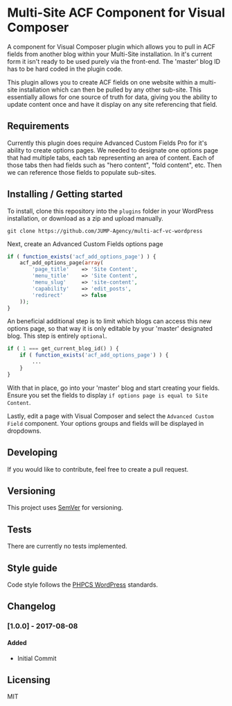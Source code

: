 # Multi-Site ACF Component for Visual Composer

A component for Visual Composer plugin which allows you to pull in ACF fields from another blog within your Multi-Site installation. In it's current form it isn't ready to be used purely via the front-end. The 'master' blog ID has to be hard coded in the plugin code. 


This plugin allows you to create ACF fields on one website within a multi-site installation which can then be pulled by any other sub-site. This essentially allows for one source of truth for data, giving you the ability to update content once and have it display on any site referencing that field.


## Requirements

Currently this plugin does require Advanced Custom Fields Pro for it's ability to create options pages. We needed to designate one options page that had multiple tabs, each tab representing an area of content. Each of those tabs then had fields such as "hero content", "fold content", etc. Then we can reference those fields to populate sub-sites.


## Installing / Getting started

To install, clone this repository into the `plugins` folder in your WordPress installation, or download as a zip and upload manually.

```shell
git clone https://github.com/JUMP-Agency/multi-acf-vc-wordpress
```

Next, create an Advanced Custom Fields options page

```php
if ( function_exists('acf_add_options_page') ) {
    acf_add_options_page(array(
        'page_title' 	=> 'Site Content',
        'menu_title'	=> 'Site Content',
        'menu_slug' 	=> 'site-content',
        'capability'	=> 'edit_posts',
        'redirect'		=> false
    ));
}
```

An beneficial additional step is to limit which blogs can access this new options page, so that way it is only editable by your 'master' designated blog. This step is entirely `optional`.

```php
if ( 1 === get_current_blog_id() ) {
    if ( function_exists('acf_add_options_page') ) {
        ...
    }
}
```

With that in place, go into your 'master' blog and start creating your fields. Ensure you set the fields to display `if options page is equal to Site Content`.

Lastly, edit a page with Visual Composer and select the `Advanced Custom Field` component. Your options groups and fields will be displayed in dropdowns.



## Developing

If you would like to contribute, feel free to create a pull request. 


## Versioning

This project uses [SemVer](http://semver.org/) for versioning.


## Tests

There are currently no tests implemented.


## Style guide

Code style follows the [PHPCS WordPress](https://github.com/WordPress-Coding-Standards/WordPress-Coding-Standards) standards.


## Changelog

### [1.0.0] - 2017-08-08
#### Added
- Initial Commit


## Licensing

MIT